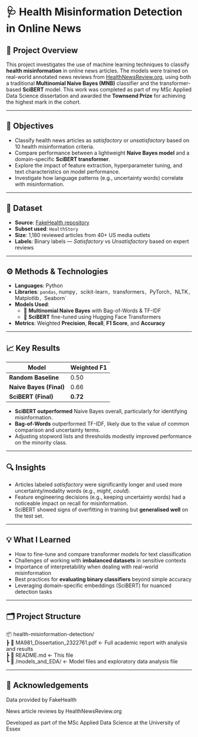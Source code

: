 # 🩺 Health Misinformation Detection in Online News

## 🧠 Project Overview

This project investigates the use of machine learning techniques to classify **health misinformation** in online news articles. The models were trained on real-world annotated news reviews from [HealthNewsReview.org]([https://healthnewsreview.org](https://web.archive.org/web/20220803193934/https://www.healthnewsreview.org/)), using both a traditional **Multinomial Naive Bayes (MNB)** classifier and the transformer-based **SciBERT** model. This work was completed as part of my MSc Applied Data Science dissertation and awarded the **Townsend Prize** for achieving the highest mark in the cohort.

---

## 🎯 Objectives

- Classify health news articles as *satisfactory* or *unsatisfactory* based on 10 health misinformation criteria.
- Compare performance between a lightweight **Naive Bayes model** and a domain-specific **SciBERT transformer**.
- Explore the impact of feature extraction, hyperparameter tuning, and text characteristics on model performance.
- Investigate how language patterns (e.g., uncertainty words) correlate with misinformation.

---

## 📂 Dataset

- **Source**: [FakeHealth repository](https://github.com/EnyanDai/FakeHealth)
- **Subset used**: `HealthStory`
- **Size**: 1,180 reviewed articles from 40+ US media outlets
- **Labels**: Binary labels — *Satisfactory* vs *Unsatisfactory* based on expert reviews

---

## ⚙️ Methods & Technologies

- **Languages**: Python  
- **Libraries**: `pandas`, numpy`, `scikit-learn`, `transformers`, `PyTorch`, `NLTK`, `Matplotlib`, `Seaborn`  
- **Models Used**:
  - 🔹 **Multinomial Naive Bayes** with Bag-of-Words & TF-IDF
  - 🔹 **SciBERT** fine-tuned using Hugging Face Transformers  
- **Metrics**: Weighted **Precision**, **Recall**, **F1 Score**, and **Accuracy**

---

## 📈 Key Results

| Model                  | Weighted F1 | 
|-----------------------|-------------|
| **Random Baseline**   | 0.50        |
| **Naive Bayes (Final)** | 0.66      | 
| **SciBERT (Final)**     | **0.72**  | 

- **SciBERT outperformed** Naive Bayes overall, particularly for identifying misinformation.
- **Bag-of-Words** outperformed TF-IDF, likely due to the value of common comparison and uncertainty terms.
- Adjusting stopword lists and thresholds modestly improved performance on the minority class.

---

## 🔍 Insights

- Articles labeled *satisfactory* were significantly longer and used more uncertainty/modality words (e.g., *might*, *could*).
- Feature engineering decisions (e.g., keeping uncertainty words) had a noticeable impact on recall for misinformation.
- SciBERT showed signs of overfitting in training but **generalised well** on the test set.

---

## 💡 What I Learned

- How to fine-tune and compare transformer models for text classification  
- Challenges of working with **imbalanced datasets** in sensitive contexts  
- Importance of interpretability when dealing with real-world misinformation  
- Best practices for **evaluating binary classifiers** beyond simple accuracy  
- Leveraging domain-specific embeddings (SciBERT) for nuanced detection tasks

---

## 🗂️ Project Structure

📦 health-misinformation-detection/  
┣ 📄 MA981_Dissertation_2322761.pdf ← Full academic report with analysis and results  
┣ 📄 README.md ← This file  
┗ 📁 /models_and_EDA/ ← Model files and exploratory data analysis file

---

## 🤝 Acknowledgements
Data provided by FakeHealth

News article reviews by HealthNewsReview.org

Developed as part of the MSc Applied Data Science at the University of Essex

